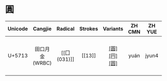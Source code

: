 
# 圓

| Unicode |    Cangjie     |  Radical   | Strokes |                   Variants                   | ZH<br>CMN | ZH<br>YUE |     JA     | KO  |     VI      |
| :-----: | :------------: | :--------: | :-----: | :------------------------------------------: | :-------: | :-------: | :--------: | :-: | :---------: |
| U+5713  | 田口月金<br>(WRBC) | [[囗(031)]] | [[13]]  | [[圓]](Trad.)<br>[[円]](Shin.)<br>[[圆]](Simp.) |   yuán    |   jyun4   | エン<br>まる-い |  원  | viên<br>vin |
